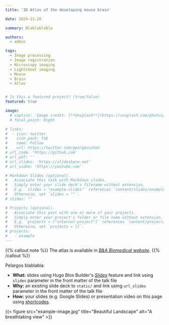```yaml
---
title: '3D Atlas of the developing mouse brain'

date: 2024-11-20

summary: Blablablabla

authors:
  - admin

tags:
  - Image processing
  - Image registration
  - Microscopy imaging
  - Lightsheet imaging
  - Mouse
  - Brain
  - Atlas


# Is this a featured project? (true/false)
featured: true

image:
  # caption: 'Image credit: [**Unsplash**](https://unsplash.com/photos/bzdhc5b3Bxs)'
  # focal_point: Right

# links:
#  - icon: twitter
#    icon_pack: fab
#    name: Follow
#    url: https://twitter.com/georgecushen
# url_code: 'https://github.com'
# url_pdf: ''
# url_slides: 'https://slideshare.net'
# url_video: 'https://youtube.com'

# Markdown Slides (optional).
#   Associate this talk with Markdown slides.
#   Simply enter your slide deck's filename without extension.
#   E.g. `slides = "example-slides"` references `content/slides/example-slides.md`.
#   Otherwise, set `slides = ""`.
# slides: ""

# Projects (optional).
#   Associate this post with one or more of your projects.
#   Simply enter your project's folder or file name without extension.
#   E.g. `projects = ["internal-project"]` references `content/project/deep-learning/index.md`.
#   Otherwise, set `projects = []`.
# projects:
#   - example
---
```


{{% callout note %}}
The atlas is available in [_B&A Biomedical website_](https://www.babiomedical.com/ressources/).
{{% /callout %}}

Pelargos blablabla:

- **What:** slides using Hugo Blox Builder's [_Slides_](https://docs.hugoblox.com/reference/content-types/) feature and link using `slides` parameter in the front matter of the talk file
- **Why:** an existing slide deck to `static/` and link using `url_slides` parameter in the front matter of the talk file
- **How:** your slides (e.g. Google Slides) or presentation video on this page using [shortcodes](https://docs.hugoblox.com/reference/markdown/).

{{< figure src="example-image.jpg" title="Beautiful Landscape" alt="A breathtaking view" >}}